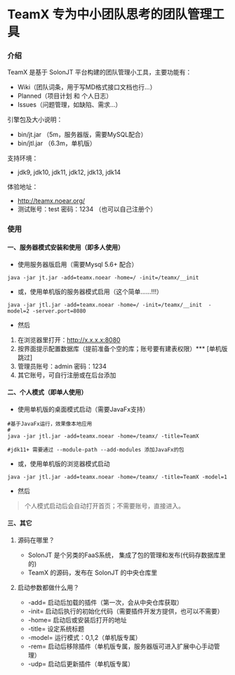 # TeamX 专为中小团队思考的团队管理工具

### 介绍

TeamX 是基于 SolonJT 平台构建的团队管理小工具，主要功能有：

* Wiki（团队词条，用于写MD格式接口文档也行...）
* Planned（项目计划 和 个人日志）
* Issues（问题管理，如缺陷、需求...）




引擎包及大小说明：
* bin/jt.jar （5m，服务器版，需要MySQL配合）
* bin/jtl.jar （6.3m，单机版）



支持环境：

* jdk9, jdk10, jdk11, jdk12, jdk13, jdk14


体验地址：

* http://teamx.noear.org/
* 测试账号：test  密码：1234 （也可以自己注册个）


### 使用

#### 一、服务器模式安装和使用（即多人使用）

* 使用服务器版启用（需要Mysql 5.6+ 配合）

```
java -jar jt.jar -add=teamx.noear -home=/ -init=/teamx/__init
```

* 或，使用单机版的服务器模式启用（这个简单......!!!）

```
java -jar jtl.jar -add=teamx.noear -home=/ -init=/teamx/__init  -model=2 -server.port=8080
```

* 然后

1. 在浏览器里打开：http://x.x.x.x:8080
2. 按界面提示配置数据库（提前准备个空的库；账号要有建表权限）*** [单机版跳过]
3. 管理员账号：admin  密码：1234
4. 其它账号，可自行注册或在后台添加



#### 二、个人模式（即单人使用）

* 使用单机版的桌面模式启动（需要JavaFx支持）

```
#基于JavaFx运行，效果像本地应用
#
java -jar jtl.jar -add=teamx.noear -home=/teamx/ -title=TeamX

#jdk11+ 需要通过 --module-path --add-modules 添加JavaFx的包
```

* 或，使用单机版的浏览器模式启动

```
java -jar jtl.jar -add=teamx.noear -home=/teamx/ -title=TeamX -model=1
```

* 然后

> 个人模式启动后会自动打开首页；不需要账号，直接进入。



#### 三、其它

1. 源码在哪里？
   * SolonJT 是个另类的FaaS系统， 集成了包的管理和发布(代码存数据库里的)
   * TeamX 的源码，发布在 SolonJT 的中央仓库里

2. 启动参数都做什么用？
   * -add= 启动后加载的插件（第一次，会从中央仓库获取）
   * -init= 启动后执行的初始化代码（需要插件开发方提供，也可以不需要）
   * -home= 启动后或安装后打开的地址
   * -title= 设定系统标题
   * -model= 运行模式：0,1,2（单机版专属）
   * -rem= 启动后移除插件（单机版专属，服务器版可进入扩展中心手动管理）
   * -udp= 启动后更新插件（单机版专属）